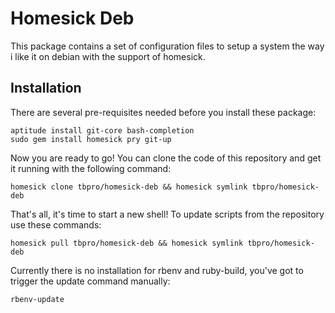 Homesick Deb
============

This package contains a set of configuration files to setup a system the
way i like it on debian with the support of homesick.

Installation
------------

There are several pre-requisites needed before you install these package:

    aptitude install git-core bash-completion
    sudo gem install homesick pry git-up

Now you are ready to go! You can clone the code of this repository and
get it running with the following command:

    homesick clone tbpro/homesick-deb && homesick symlink tbpro/homesick-deb

That's all, it's time to start a new shell! To update scripts from the
repository use these commands:

    homesick pull tbpro/homesick-deb && homesick symlink tbpro/homesick-deb

Currently there is no installation for rbenv and ruby-build, you've got
to trigger the update command manually:

    rbenv-update
